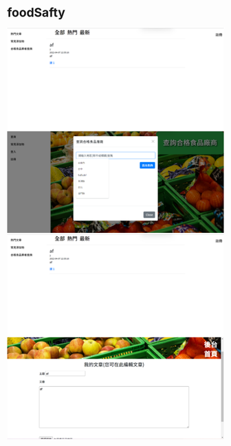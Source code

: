 # foodSafty
<img src="https://github.com/leochenchiayu/foodSafty/blob/main/image.png?raw=true"></img>
<img src="https://github.com/leochenchiayu/foodSafty/blob/main/image%20(2).png?raw=true"></img>
<img src="https://github.com/leochenchiayu/foodSafty/blob/main/image%20(1).png?raw=true"></img>
<img src="https://github.com/leochenchiayu/foodSafty/blob/main/image%20(3).png?raw=true"></img>
